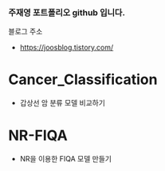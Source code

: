 ### 주재영 포트폴리오 github 입니다.
블로그 주소
- https://joosblog.tistory.com/

# Cancer_Classification
- 갑상선 암 분류 모델 비교하기

# NR-FIQA
- NR을 이용한 FIQA 모델 만들기
